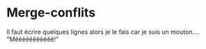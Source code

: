# Merge-conflits

Il faut écrire quelques lignes alors je le fais car je suis un mouton.... "Mêêêêêêêêêêê!"
